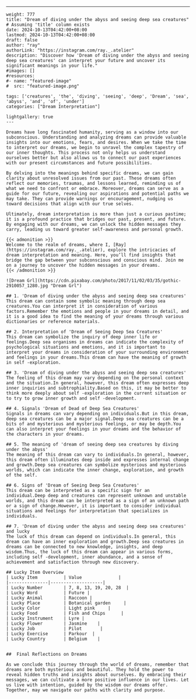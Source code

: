 ---
    weight: 777
    title: "Dream of diving under the abyss and seeing deep sea creatures"  # Assuming 'title' column exists
    date: 2024-10-13T04:42:00+08:00
    lastmod: 2024-10-13T04:42:00+08:00
    draft: false
    author: "ray"
    authorLink: "https://instagram.com/ray._.atelier"
    description: "Discover how 'Dream of diving under the abyss and seeing deep sea creatures' can interpret your future and uncover its significant meanings in your life."
    #images: []
    #resources:
    #- name: "featured-image"
    #  src: "featured-image.png"
    
    tags: ['creatures', 'the', 'diving', 'seeing', 'deep', 'Dream', 'sea', 'abyss', 'and', 'of', 'under']
    categories: ["Dream Interpretation"]
    
    lightgallery: true
    ---
    
    Dreams have long fascinated humanity, serving as a window into our subconscious. Understanding and analyzing dreams can provide valuable insights into our emotions, fears, and desires. When we take the time to interpret our dreams, we begin to unravel the complex tapestry of our inner thoughts. This process not only helps us understand ourselves better but also allows us to connect our past experiences with our present circumstances and future possibilities.
    
    By delving into the meanings behind specific dreams, we can gain clarity about unresolved issues from our past. These dreams often reflect our memories, traumas, and lessons learned, reminding us of what we need to confront or embrace. Moreover, dreams can serve as a guide for our future, revealing our aspirations and potential paths we may take. They can provide warnings or encouragement, nudging us toward decisions that align with our true selves.
    
    Ultimately, dream interpretation is more than just a curious pastime; it is a profound practice that bridges our past, present, and future. By engaging with our dreams, we can unlock the hidden messages they carry, leading us toward greater self-awareness and personal growth.
    
    {{< admonition >}}
    Welcome to the realm of dreams, where I, [Ray](https://instagram.com/ray._.atelier), explore the intricacies of dream interpretation and meaning. Here, you’ll find insights that bridge the gap between your subconscious and conscious mind. Join me on a journey to uncover the hidden messages in your dreams.
    {{< /admonition >}}
    
    ![Dream Grl](https://cdn.pixabay.com/photo/2017/11/02/03/35/gothic-2910057_1280.jpg "Dream Grl")
    
    ## 1. 'Dream of diving under the abyss and seeing deep sea creatures'
    This dream can contain some symbolic meaning through deep sea creatures.You can interpret it in consideration of various factors.Remember the emotions and people in your dreams in detail, and it is a good idea to find the meaning of your dreams through various dictionaries or reference materials.
    
    ## 2. Interpretation of 'Dream of Seeing Deep Sea Creatures'
    This dream can symbolize the inquiry of deep inner life or feelings.Deep sea organisms in dreams can indicate the complexity of psychological situations and emotions, and it is important to interpret your dreams in consideration of your surrounding environment and feelings in your dreams.This dream can have the meaning of growth in self -exploration.
    
    ## 3. 'Dream of diving under the abyss and seeing deep sea creatures'
    The feeling of this dream may vary depending on the personal context and the situation.In general, however, this dream often expresses deep inner inquiries and subtrophiality.Based on this, it may be better to think more deeply about self -exploration in the current situation or to try to grow inner growth and self -development.
    
    ## 4. Signals 'Dream of Dead of Deep Sea Creatures'
    Signals in dreams can vary depending on individuals.But in this dream, deep sea creatures can be a major signal.Deep sea creatures can be a bits of and mysterious and mysterious feelings, or may be depth.You can also interpret your feelings in your dreams and the behavior of the characters in your dreams.
    
    ## 5. The meaning of 'dream of seeing deep sea creatures by diving under the abyss'
    The meaning of this dream can vary to individuals.In general, however, this dream often illuminates deep inside and expresses internal change and growth.Deep sea creatures can symbolize mysterious and mysterious worlds, which can indicate the inner change, exploration, and growth of the self.
    
    ## 6. Signs of 'Dream of Seeing Deep Sea Creatures'
    This dream can be interpreted as a specific sign for an individual.Deep deep and creatures can represent unknown and unstable worlds, and this dream can be interpreted as a sign of an unknown path or a sign of change.However, it is important to consider individual situations and feelings for interpretation that specializes in individuals.
    
    ## 7. 'Dream of diving under the abyss and seeing deep sea creatures' and lucky
    The luck of this dream can depend on individuals.In general, this dream can have an inner exploration and growth.Deep sea creatures in dreams can be connected to new knowledge, insights, and deep wisdom.Thus, the luck of this dream can appear in various forms, including self -development, inner abundance, and a sense of achievement and satisfaction through new discovery.
    
    ## Lucky Item Overview
    | Lucky Item          | Value              |
    |---------------|--------------------|
    | Lucky Number        | 7, 8, 13, 19, 20, 28  |
    | Lucky Word          | Future |
    | Lucky Animal        | Raccoon |
    | Lucky Place         | Botanical garden     |
    | Lucky Color         | Light pink     |
    | Lucky Food          | Fish and Chips      |
    | Lucky Instrument    | Lyre |
    | Lucky Flower        | Jasmine    |
    | Lucky Job           | Pilot       |
    | Lucky Exercise      | Parkour  |
    | Lucky Country       | Belgium    |
    
    
    ##  Final Reflections on Dreams
    
    As we conclude this journey through the world of dreams, remember that dreams are both mysterious and beautiful. They hold the power to reveal hidden truths and insights about ourselves. By embracing their messages, we can cultivate a more positive influence in our lives. Let us live with intention, guided by the wisdom our dreams offer. Together, may we navigate our paths with clarity and purpose.
    